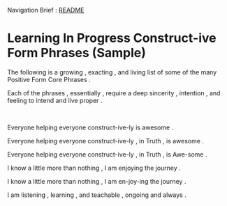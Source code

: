 Navigation Brief : [README](README.md)

# Learning In Progress Construct-ive Form Phrases (Sample)

The following is a growing , exacting , and living list of some of the many Positive Form Core Phrases .

Each of the phrases , essentially , require a deep sincerity , intention , and feeling to intend and live proper .

<br />

Everyone helping everyone construct-ive-ly is awesome .

Everyone helping everyone construct-ive-ly , in Truth , is awesome .

Everyone helping everyone construct-ive-ly , in Truth , is Awe-some .

I know a little more than nothing , I am enjoying the journey .

I know a little more than nothing , I am en-joy-ing the journey .

I am listening , learning , and teachable , ongoing and always .
